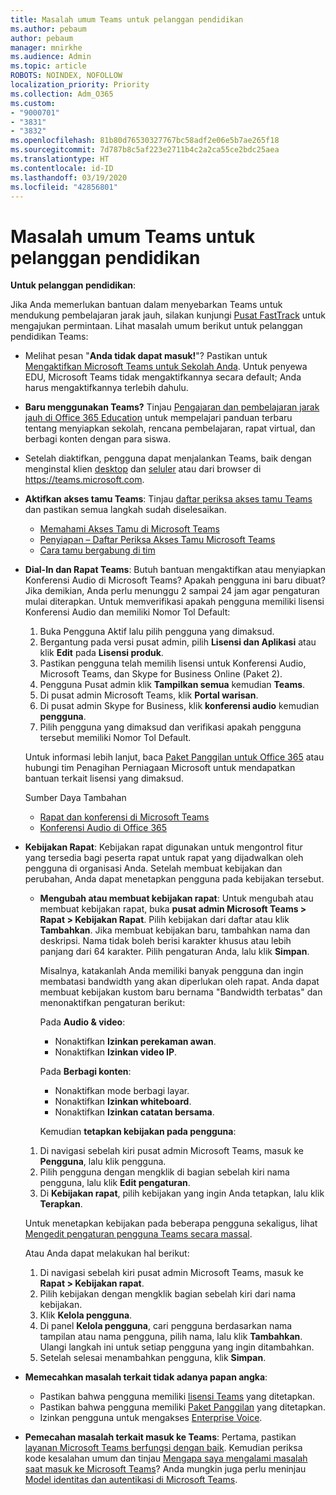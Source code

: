 ```yaml
---
title: Masalah umum Teams untuk pelanggan pendidikan
ms.author: pebaum
author: pebaum
manager: mnirkhe
ms.audience: Admin
ms.topic: article
ROBOTS: NOINDEX, NOFOLLOW
localization_priority: Priority
ms.collection: Adm_O365
ms.custom:
- "9000701"
- "3831"
- "3832"
ms.openlocfilehash: 81b80d76530327767bc58adf2e06e5b7ae265f18
ms.sourcegitcommit: 7d787b8c5af223e2711b4c2a2ca55ce2bdc25aea
ms.translationtype: HT
ms.contentlocale: id-ID
ms.lasthandoff: 03/19/2020
ms.locfileid: "42856801"
---
```

# <a name="teams-common-issues-for-education-customers"></a>Masalah umum Teams untuk pelanggan pendidikan

**Untuk pelanggan pendidikan**:

Jika Anda memerlukan bantuan dalam menyebarkan Teams untuk mendukung pembelajaran jarak jauh, silakan kunjungi [Pusat FastTrack](https://www.microsoft.com/fasttrack) untuk mengajukan permintaan. Lihat masalah umum berikut untuk pelanggan pendidikan Teams:

- Melihat pesan "**Anda tidak dapat masuk!**"? Pastikan untuk [Mengaktifkan Microsoft Teams untuk Sekolah Anda](https://docs.microsoft.com/microsoft-365/education/intune-edu-trial/enable-microsoft-teams). Untuk penyewa EDU, Microsoft Teams tidak mengaktifkannya secara default; Anda harus mengaktifkannya terlebih dahulu.

- **Baru menggunakan Teams?** Tinjau [Pengajaran dan pembelajaran jarak jauh di Office 365 Education](https://support.office.com/article/remote-teaching-and-learning-in-office-365-education-f651ccae-7b65-478b-8366-51bb884025c4) untuk mempelajari panduan terbaru tentang menyiapkan sekolah, rencana pembelajaran, rapat virtual, dan berbagi konten dengan para siswa.

- Setelah diaktifkan, pengguna dapat menjalankan Teams, baik dengan menginstal klien [desktop](https://docs.microsoft.com/MicrosoftTeams/get-clients#desktop-client) dan [seluler](https://docs.microsoft.com/MicrosoftTeams/get-clients#mobile-clients) atau dari browser di https://teams.microsoft.com.

- **Aktifkan akses tamu Teams**: Tinjau [daftar periksa akses tamu Teams](https://docs.microsoft.com/microsoftteams/guest-access-checklist) dan pastikan semua langkah sudah diselesaikan.
    - [Memahami Akses Tamu di Microsoft Teams](https://docs.microsoft.com/microsoftteams/guest-access)
    - [Penyiapan – Daftar Periksa Akses Tamu Microsoft Teams](https://docs.microsoft.com/microsoftteams/guest-access-checklist)
    - [Cara tamu bergabung di tim](https://docs.microsoft.com/microsoftteams/guest-joins)

- **Dial-In dan Rapat Teams**: Butuh bantuan mengaktifkan atau menyiapkan Konferensi Audio di Microsoft Teams? Apakah pengguna ini baru dibuat? Jika demikian, Anda perlu menunggu 2 sampai 24 jam agar pengaturan mulai diterapkan. Untuk memverifikasi apakah pengguna memiliki lisensi Konferensi Audio dan memiliki Nomor Tol Default:
    1. Buka Pengguna Aktif lalu pilih pengguna yang dimaksud.
    2. Bergantung pada versi pusat admin, pilih **Lisensi dan Aplikasi** atau klik **Edit** pada **Lisensi produk**.
    3. Pastikan pengguna telah memilih lisensi untuk Konferensi Audio, Microsoft Teams, dan Skype for Business Online (Paket 2).
    4. Pengguna Pusat admin klik **Tampilkan semua** kemudian **Teams**.
    5. Di pusat admin Microsoft Teams, klik **Portal warisan**.
    6. Di pusat admin Skype for Business, klik **konferensi audio** kemudian **pengguna**.
    7. Pilih pengguna yang dimaksud dan verifikasi apakah pengguna tersebut memiliki Nomor Tol Default.

    Untuk informasi lebih lanjut, baca [Paket Panggilan untuk Office 365](https://docs.microsoft.com/microsoftteams/calling-plans-for-office-365) atau hubungi tim Penagihan Perniagaan Microsoft untuk mendapatkan bantuan terkait lisensi yang dimaksud.

    Sumber Daya Tambahan

    - [Rapat dan konferensi di Microsoft Teams](https://docs.microsoft.com/microsoftteams/deploy-meetings-microsoft-teams-landing-page)
    - [Konferensi Audio di Office 365](https://docs.microsoft.com/microsoftteams/audio-conferencing-in-office-365)

- **Kebijakan Rapat**: Kebijakan rapat digunakan untuk mengontrol fitur yang tersedia bagi peserta rapat untuk rapat yang dijadwalkan oleh pengguna di organisasi Anda. Setelah membuat kebijakan dan perubahan, Anda dapat menetapkan pengguna pada kebijakan tersebut.

    - **Mengubah atau membuat kebijakan rapat**: Untuk mengubah atau membuat kebijakan rapat, buka **pusat admin Microsoft Teams > Rapat > Kebijakan Rapat**. Pilih kebijakan dari daftar atau klik **Tambahkan**. Jika membuat kebijakan baru, tambahkan nama dan deskripsi. Nama tidak boleh berisi karakter khusus atau lebih panjang dari 64 karakter. Pilih pengaturan Anda, lalu klik **Simpan**. 
    
        Misalnya, katakanlah Anda memiliki banyak pengguna dan ingin membatasi bandwidth yang akan diperlukan oleh rapat. Anda dapat membuat kebijakan kustom baru bernama "Bandwidth terbatas" dan menonaktifkan pengaturan berikut:

        Pada **Audio & video**:
        - Nonaktifkan **Izinkan perekaman awan**.
        - Nonaktifkan **Izinkan video IP**.

        Pada **Berbagi konten**:

        - Nonaktifkan mode berbagi layar.
        - Nonaktifkan **Izinkan whiteboard**.
        - Nonaktifkan **Izinkan catatan bersama**.

        Kemudian **tetapkan kebijakan pada pengguna**:

    1. Di navigasi sebelah kiri pusat admin Microsoft Teams, masuk ke **Pengguna**, lalu klik pengguna.
    2. Pilih pengguna dengan mengklik di bagian sebelah kiri nama pengguna, lalu klik **Edit pengaturan**.
    3. Di **Kebijakan rapat**, pilih kebijakan yang ingin Anda tetapkan, lalu klik **Terapkan**.

    Untuk menetapkan kebijakan pada beberapa pengguna sekaligus, lihat [Mengedit pengaturan pengguna Teams secara massal](https://docs.microsoft.com/microsoftteams/edit-user-settings-in-bulk).

    Atau Anda dapat melakukan hal berikut:
    1. Di navigasi sebelah kiri pusat admin Microsoft Teams, masuk ke **Rapat > Kebijakan rapat**.
    2. Pilih kebijakan dengan mengklik bagian sebelah kiri dari nama kebijakan.
    3. Klik **Kelola pengguna**.
    4. Di panel **Kelola pengguna**, cari pengguna berdasarkan nama tampilan atau nama pengguna, pilih nama, lalu klik **Tambahkan**. Ulangi langkah ini untuk setiap pengguna yang ingin ditambahkan.
    5. Setelah selesai menambahkan pengguna, klik **Simpan**.

- **Memecahkan masalah terkait tidak adanya papan angka**:
    - Pastikan bahwa pengguna memiliki [lisensi Teams](https://docs.microsoft.com/MicrosoftTeams/assign-teams-licenses) yang ditetapkan.
    - Pastikan bahwa pengguna memiliki [Paket Panggilan](https://docs.microsoft.com/MicrosoftTeams/calling-plan-landing-page) yang ditetapkan.
    - Izinkan pengguna untuk mengakses [Enterprise Voice](https://docs.microsoft.com/skypeforbusiness/skype-for-business-hybrid-solutions/plan-your-phone-system-cloud-pbx-solution/enable-users-for-enterprise-voice-online-and-phone-system-voicemail#to-enable-your-users-for-phone-system-in-office-365-voice-and-voicemail).

- **Pemecahan masalah terkait masuk ke Teams**: Pertama, pastikan [layanan Microsoft Teams berfungsi dengan baik](https://admin.microsoft.com/Adminportal/Home?source=applauncher#/servicehealth). Kemudian periksa kode kesalahan umum dan tinjau [Mengapa saya mengalami masalah saat masuk ke Microsoft Teams](https://support.office.com/article/a02f683b-61a3-4008-9447-ee60c5593b0f)? Anda mungkin juga perlu meninjau [Model identitas dan autentikasi di Microsoft Teams](https://docs.microsoft.com/MicrosoftTeams/identify-models-authentication).

